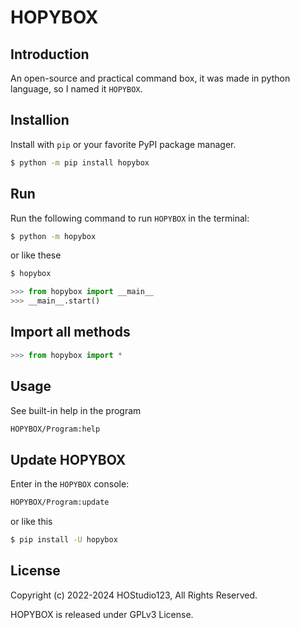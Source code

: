 # HOPYBOX
## Introduction
An open-source and practical command box, it was made in python language, so I named it `HOPYBOX`.
## Installion
Install with `pip` or your favorite PyPI package manager.
```sh
$ python -m pip install hopybox
```
## Run
Run the following command to run `HOPYBOX` in the terminal:
```sh
$ python -m hopybox
```
or like these
```sh
$ hopybox
```
```python
>>> from hopybox import __main__
>>> __main__.start()
```
## Import all methods
```python
>>> from hopybox import *
```
## Usage
See built-in help in the program
```sh
HOPYBOX/Program:help
```
## Update HOPYBOX
Enter in the `HOPYBOX` console:
```sh
HOPYBOX/Program:update
```
or like this
```sh
$ pip install -U hopybox
```
## License
Copyright (c) 2022-2024 HOStudio123, All Rights Reserved.

HOPYBOX is released under GPLv3 License.
